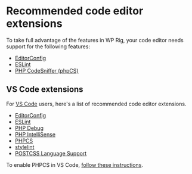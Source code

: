 # Recommended code editor extensions

To take full advantage of the features in WP Rig, your code editor needs support for the following features:

- [EditorConfig](http://editorconfig.org/#download)
- [ESLint](https://eslint.org/docs/user-guide/integrations)
- [PHP CodeSniffer (phpCS)](https://github.com/WordPress-Coding-Standards/WordPress-Coding-Standards/wiki)

## VS Code extensions
For [VS Code](https://code.visualstudio.com/) users, here's a list of recommended code editor extensions. 

- [EditorConfig](https://marketplace.visualstudio.com/items?itemName=EditorConfig.EditorConfig)
- [ESLint](https://marketplace.visualstudio.com/items?itemName=dbaeumer.vscode-eslint)
- [PHP Debug](https://marketplace.visualstudio.com/items?itemName=felixfbecker.php-debug)
- [PHP IntelliSense](https://marketplace.visualstudio.com/items?itemName=felixfbecker.php-intellisense)
- [PHPCS](https://marketplace.visualstudio.com/items?itemName=ikappas.phpcs)
- [stylelint](https://marketplace.visualstudio.com/items?itemName=stylelint.vscode-stylelint)
- [POSTCSS Language Support](https://marketplace.visualstudio.com/items?itemName=csstools.postcss)

To enable PHPCS in VS Code, [follow these instructions](https://wprig.io/learn/set-up-your-development-environment-v2/). 
